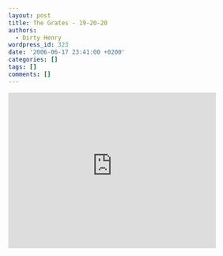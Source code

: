 ```yaml
---
layout: post
title: The Grates - 19-20-20
authors:
  - Dirty Henry
wordpress_id: 323
date: '2006-06-17 23:41:00 +0200'
categories: []
tags: []
comments: []
---
```

<iframe width="420" height="315" src="http://www.youtube.com/embed/k35b7M-BtYI" frameborder="0" allowfullscreen></iframe>
